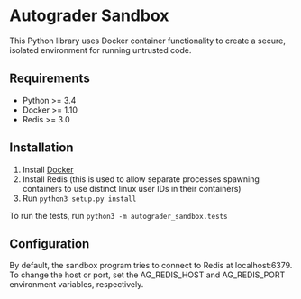 # Autograder Sandbox

This Python library uses Docker container functionality to create a secure, isolated environment for running untrusted code.

## Requirements
- Python >= 3.4
- Docker >= 1.10
- Redis >= 3.0

## Installation
1. Install [Docker](https://docs.docker.com/engine/installation/)
1. Install Redis (this is used to allow separate processes spawning containers to use distinct linux user IDs in their containers)
1. Run `python3 setup.py install`

To run the tests, run `python3 -m autograder_sandbox.tests`

## Configuration
By default, the sandbox program tries to connect to Redis at localhost:6379. To change the host or port, set the AG_REDIS_HOST
and AG_REDIS_PORT environment variables, respectively.
